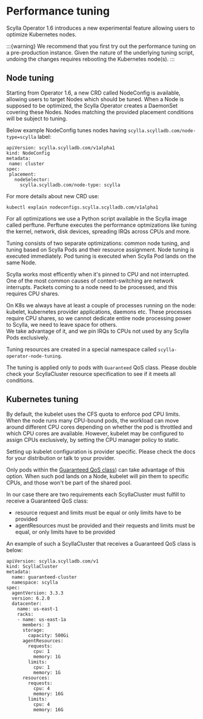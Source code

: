 # Performance tuning

Scylla Operator 1.6 introduces a new experimental feature allowing users to optimize Kubernetes nodes.

:::{warning}
We recommend that you first try out the performance tuning on a pre-production instance.
Given the nature of the underlying tuning script, undoing the changes requires rebooting the Kubernetes node(s).
:::

## Node tuning

Starting from Operator 1.6, a new CRD called NodeConfig is available, allowing users to target Nodes which should be tuned.
When a Node is supposed to be optimized, the Scylla Operator creates a DaemonSet covering these Nodes.
Nodes matching the provided placement conditions will be subject to tuning.

Below example NodeConfig tunes nodes having `scylla.scylladb.com/node-type=scylla` label:
```
apiVersion: scylla.scylladb.com/v1alpha1
kind: NodeConfig
metadata:
 name: cluster
spec:
 placement:
   nodeSelector:
     scylla.scylladb.com/node-type: scylla
```
For more details about new CRD use:
```
kubectl explain nodeconfigs.scylla.scylladb.com/v1alpha1
```

For all optimizations we use a Python script available in the Scylla image called perftune. 
Perftune executes the performance optmizations like tuning the kernel, network, disk devices, spreading IRQs across CPUs and more.

Tuning consists of two separate optimizations: common node tuning, and tuning based on Scylla Pods and their resource assignment.
Node tuning is executed immediately. Pod tuning is executed when Scylla Pod lands on the same Node.

Scylla works most efficently when it's pinned to CPU and not interrupted. 
One of the most common causes of context-switching are network interrupts. Packets coming to a node need to be processed, 
and this requires CPU shares.  

On K8s we always have at least a couple of processes running on the node: kubelet, kubernetes provider applications, daemons etc. 
These processes require CPU shares, so we cannot dedicate entire node processing power to Scylla, we need to leave space for others.  
We take advantage of it, and we pin IRQs to CPUs not used by any Scylla Pods exclusively.

Tuning resources are created in a special namespace called `scylla-operator-node-tuning`.

The tuning is applied only to pods with `Guaranteed` QoS class. Please double check your ScyllaCluster resource specification
to see if it meets all conditions.

## Kubernetes tuning

By default, the kubelet uses the CFS quota to enforce pod CPU limits.  
When the node runs many CPU-bound pods, the workload can move around different CPU cores depending on whether the pod 
is throttled and which CPU cores are available.
However, kubelet may be configured to assign CPUs exclusively, by setting the CPU manager policy to static.

Setting up kubelet configuration is provider specific. Please check the docs for your distribution or talk to your
provider.

Only pods within the [Guaranteed QoS class](https://kubernetes.io/docs/tasks/configure-pod-container/quality-service-pod/#create-a-pod-that-gets-assigned-a-qos-class-of-guaranteed)) can take advantage of this option. 
When such pod lands on a Node, kubelet will pin them to specific CPUs, and those won't be part of the shared pool.

In our case there are two requirements each ScyllaCluster must fulfill to receive a Guaranteed QoS class:
* resource request and limits must be equal or only limits have to be provided
* agentResources must be provided and their requests and limits must be equal, or only limits have to be provided

An example of such a ScyllaCluster that receives a Guaranteed QoS class is below:

```
apiVersion: scylla.scylladb.com/v1
kind: ScyllaCluster
metadata:
  name: guaranteed-cluster
  namespace: scylla
spec:
  agentVersion: 3.3.3
  version: 6.2.0
  datacenter:
    name: us-east-1
    racks:
    - name: us-east-1a
      members: 3
      storage:
        capacity: 500Gi
      agentResources:
        requests:
          cpu: 1
          memory: 1G
        limits:
          cpu: 1
          memory: 1G
      resources:
        requests:
          cpu: 4
          memory: 16G
        limits:
          cpu: 4
          memory: 16G
```

